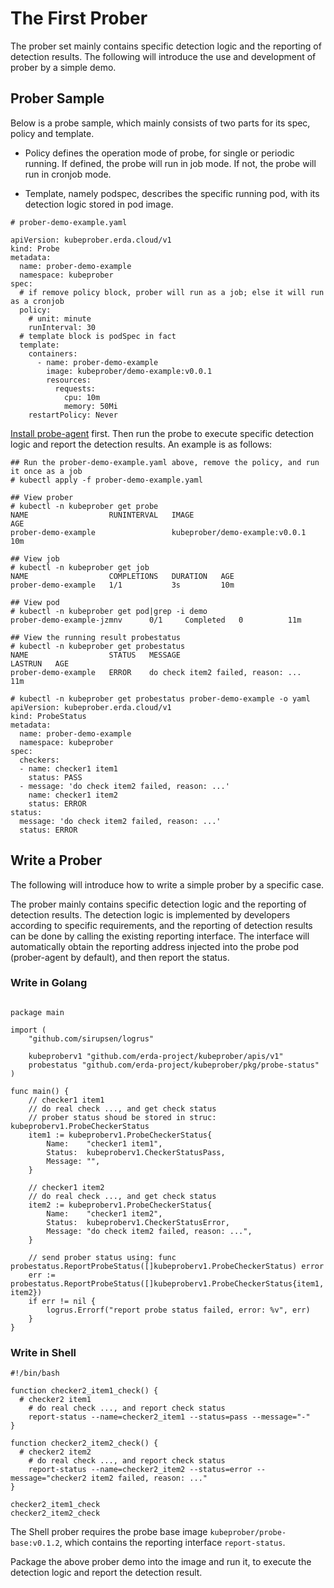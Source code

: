 # The First Prober

The prober set mainly contains specific detection logic and the reporting of detection results. The following will introduce the use and development of prober by a simple demo.

## Prober Sample

Below is a probe sample, which mainly consists of two parts for its spec, policy and template.

* Policy defines the operation mode of probe, for single or periodic running. If defined, the probe will run in job mode. If not, the probe will run in cronjob mode.

* Template, namely podspec, describes the specific running pod, with its detection logic stored in pod image.

```
# prober-demo-example.yaml

apiVersion: kubeprober.erda.cloud/v1
kind: Probe
metadata:
  name: prober-demo-example
  namespace: kubeprober
spec:
  # if remove policy block, prober will run as a job; else it will run as a cronjob
  policy:
    # unit: minute
    runInterval: 30
  # template block is podSpec in fact
  template:
    containers:
      - name: prober-demo-example
        image: kubeprober/demo-example:v0.0.1
        resources:
          requests:
            cpu: 10m
            memory: 50Mi
    restartPolicy: Never
```

[Install probe-agent](../best-practices/standalone_kubeprober.md) first. Then run the probe to execute specific detection logic and report the detection results. An example is as follows:

```
## Run the prober-demo-example.yaml above, remove the policy, and run it once as a job
# kubectl apply -f prober-demo-example.yaml

## View prober
# kubectl -n kubeprober get probe
NAME                  RUNINTERVAL   IMAGE                            AGE
prober-demo-example                 kubeprober/demo-example:v0.0.1   10m

## View job
# kubectl -n kubeprober get job
NAME                  COMPLETIONS   DURATION   AGE
prober-demo-example   1/1           3s         10m

## View pod
# kubectl -n kubeprober get pod|grep -i demo
prober-demo-example-jzmnv      0/1     Completed   0          11m

## View the running result probestatus
# kubectl -n kubeprober get probestatus
NAME                  STATUS   MESSAGE                              LASTRUN   AGE
prober-demo-example   ERROR    do check item2 failed, reason: ...             11m

# kubectl -n kubeprober get probestatus prober-demo-example -o yaml
apiVersion: kubeprober.erda.cloud/v1
kind: ProbeStatus
metadata:
  name: prober-demo-example
  namespace: kubeprober
spec:
  checkers:
  - name: checker1 item1
    status: PASS
  - message: 'do check item2 failed, reason: ...'
    name: checker1 item2
    status: ERROR
status:
  message: 'do check item2 failed, reason: ...'
  status: ERROR
```

## Write a Prober

The following will introduce how to write a simple prober by a specific case.

The prober mainly contains specific detection logic and the reporting of detection results. The detection logic is implemented by developers according to specific requirements, and the reporting of detection results can be done by calling the existing reporting interface. The interface will automatically obtain the reporting address injected into the probe pod (prober-agent by default), and then report the status.

### Write in Golang
```golang

package main

import (
	"github.com/sirupsen/logrus"

	kubeproberv1 "github.com/erda-project/kubeprober/apis/v1"
	probestatus "github.com/erda-project/kubeprober/pkg/probe-status"
)

func main() {
	// checker1 item1
	// do real check ..., and get check status
    // prober status shoud be stored in struc: kubeproberv1.ProbeCheckerStatus
	item1 := kubeproberv1.ProbeCheckerStatus{
		Name:    "checker1 item1",
		Status:  kubeproberv1.CheckerStatusPass,
		Message: "",
	}

	// checker1 item2
	// do real check ..., and get check status
	item2 := kubeproberv1.ProbeCheckerStatus{
		Name:    "checker1 item2",
		Status:  kubeproberv1.CheckerStatusError,
		Message: "do check item2 failed, reason: ...",
	}

    // send prober status using: func probestatus.ReportProbeStatus([]kubeproberv1.ProbeCheckerStatus) error
	err := probestatus.ReportProbeStatus([]kubeproberv1.ProbeCheckerStatus{item1, item2})
	if err != nil {
		logrus.Errorf("report probe status failed, error: %v", err)
	}
}

```

### Write in Shell

```shell
#!/bin/bash

function checker2_item1_check() {
  # checker2 item1
	# do real check ..., and report check status
	report-status --name=checker2_item1 --status=pass --message="-"
}

function checker2_item2_check() {
  # checker2 item2
	# do real check ..., and report check status
	report-status --name=checker2_item2 --status=error --message="checker2 item2 failed, reason: ..."
}

checker2_item1_check
checker2_item2_check
```

The Shell prober requires the probe base image `kubeprober/probe-base:v0.1.2`, which contains the reporting interface `report-status`.

Package the above prober demo into the image and run it, to execute the detection logic and report the detection result.

